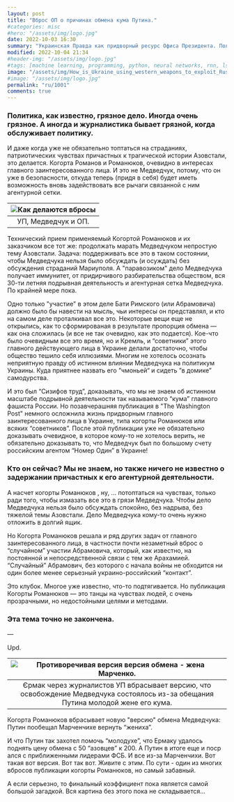 ```yaml
---
layout: post
title: "Вброс ОП о причинах обмена кума Путина."
#categories: misc
#hero: "/assets/img/logo.jpg"
date: 2022-10-03 16:30
summary: "Украинская Правда как придворный ресурс Офиса Президента. Политика, как известно, грязное дело. Иногда очень грязное. А иногда и журналистика бывает грязной, когда обслуживает политику."
modified: 2022-10-04 21:34
#header-img: "/assets/img/logo.jpg"
#tags: [machine learning, programming, python, neural networks, rnn, lstm]
image: "/assets/img/How_is_Ukraine_using_western_weapons_to_exploit_Russian_weaknesses.webp"
#image: "/assets/img/logo.jpg"
permalink: "ru/1001"
comments: true
---
```


### Политика, как известно, грязное дело. Иногда очень грязное. А иногда и журналистика бывает грязной, когда обслуживает политику.

И даже когда уже не обязательно топтаться на страданиях, патриотических чувствах причастных к трагической истории Азовстали, это делается. Когорта Романов и Романюков, очевидно в интересах главного заинтересованного лица. И это не Медведчук, потому, что он уже в безопасности, откуда теперь (придя в себя) будет иметь возможность вновь задействовать все рычаги связанной с ним агентурной сетки.

| ![Как делаются вбросы](https://res.cloudinary.com/intheua/image/upload/v1664909597/work/1001_liyenf.jpg) |
| :------------------------------------------------------------------------------------------------------: |
|                                           УП, Медведчук и ОП.                                            |

Технический прием применяемый Когортой Романюков и их заказчиком все тот же: продолжать марать Медведчуком непростую тему Азовстали. Задача: поддерживать все это в таком состоянии, чтобы Медведчука нельзя было обсуждать (и осуждать) без обсуждения страданий Мариуполя. А "паравозиком" дело Медведчука получает иммунитет, от придирчивого разбирательства обществом, вся 30-ти летняя подрывная деятельность и агентурная сетка Медведчука. По крайней мере пока.

Одно только "участие" в этом деле Бати Римского (или Абрамовича) должно было бы навести на мысль, чьи интересы он представлял, и кто на самом деле проталкивал все это. Некоторые вещи еще не открылись, как то сформированая в результате пропорция обмена — как она сложилась (и все не так очевидно, как это подается). Кое-что было очевидным все это время, но и Кремль, и “советники” этого главного действующего лица в Украине делали достаточно, чтобы общество тешило себя иллюзиями. Многим не хотелось осознать неприятную правду об истинном влиянии Медведчука на политикум Украины. Куда приятнее назвать его ”чмоньей“ и сидеть ”в домике” самодурства.

И это был “Сизифов труд”, доказывать, что мы не знаем об истинном масштабе подрывной деятельности так называемого “кума” главного фашиста России. Но позавчерашняя публикация в "The Washington Post" немного осложнила жизнь придворным главного заинтересованного лица в Украине, типа когорты Романюков или всяких “советников”. После этой публикации уже не обязательно доказывать очевидное, в которое кому-то не хотелось верить, не обязательно доказывать то, что Медведчук был по большому счету российским агентом “Номер Один” в Украине!

### Кто он сейчас? Мы не знаем, но также ничего не известно о задержании причастных к его агентурной деятельности.

А насчет когорты Романюков , ну, ... потоптаться на чувствах, только ради того, чтобы измазать все это в грязи Медведчука. Чтобы дело Медведчука нельзя было обсуждать спокойно, без надрыва, без тяжелой темы Азовстали. Дело Медведчука кому-то очень нужно отложить в долгий ящик.

Но Когорта Романюков решала и ряд других задач от главного заинтересованного лица, в частности почти незаметный вброс о “случайном” участии Абрамовича, который, как известно, на постоянной и непосредственной связи с тем же Арахамией. “Случайный” Абрамович, без которого с начала войны не обходится ни один более менее серьезный украино-российский “контакт”.

Это клубок. Многое уже известно, что-то подтягивается. Но публикация Когорты Романюков — это танцы на чувствах людей, с очень прозрачными, но недостойными целями и методами.

### Эта тема точно не закончена.

—

Upd.

| ![Противоречивая версия версия обмена - жена Марченко.](https://res.cloudinary.com/intheua/image/upload/v1664909597/work/1001-2_ycwjby.jpg) |
| :-----------------------------------------------------------------------------------------------------------------------------------------: |
|      Єрмак через журналистов УП вбрасывает версию, что освобождение Медведчука состоялось из-за обещания Путина молодой жене его кума.      |

Когорта Романюков вбрасывает новую "версию" обмена Медведчука: Путин пообещал Марченчихе вернуть “жениха”.

И что Путин так захотел помочь “молодухе”, что Ермаку удалось поднять цену обмена с 50 “азовцев” к 200. А Путин в итоге еще и поср ался с приближенными лидерами ФСБ. И все из-за Марченчихи. Вот такая вот версия. Вот так вот. Живите с этим. По сути - один из многих вбросов публикации когорты Романюков, но самый забавный.

А если серьезно, то финальный коэффициент пока является самой большой загадкой. Вся картина без этого пока не складывается…
